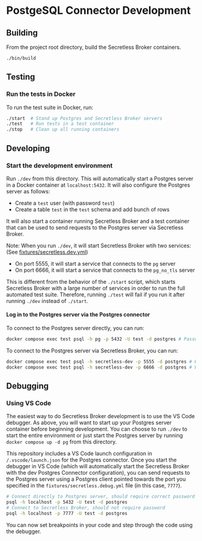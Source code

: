 # PostgeSQL Connector Development

## Building

From the project root directory, build the Secretless Broker containers.

```sh
./bin/build
```

## Testing

### Run the tests in Docker

To run the test suite in Docker, run:

```sh
./start  # Stand up Postgres and Secretless Broker servers
./test   # Run tests in a test container
./stop   # Clean up all running containers
```

## Developing

### Start the development environment

Run `./dev` from this directory. This will automatically start a Postgres server
in a Docker container at `localhost:5432`. It will
also configure the Postgres server as follows:

- Create a `test` user (with password `test`)
- Create a table `test` in the `test` schema and add bunch of rows

It will also start a container running Secretless Broker and a test container
that can be used to send requests to the Postgres server via Secretless Broker.

Note: When you run `./dev`, it will start Secretless Broker wtih two services:
(See [fixtures/secretless.dev.yml](fixtures/secretless.dev.yml))

- On port 5555, it will start a service that connects to the `pg` server
- On port 6666, it will start a service that connects to the `pg_no_tls` server

This is different from the behavior of the `./start` script, which starts Secretless Broker with
a large number of services in order to run the full automated test suite. Therefore,
running `./test` will fail if you run it after running `./dev` instead of `./start`.

#### Log in to the Postgres server via the Postgres connector

To connect to the Postgres server directly, you can run:

```sh
docker compose exec test psql -h pg -p 5432 -U test -d postgres # Password: "test"
```

To connect to the Postgres server via Secretless Broker, you can run:

```sh
docker compose exec test psql -h secretless-dev -p 5555 -d postgres # Will connect to the `pg` container
docker compose exec test psql -h secretless-dev -p 6666 -d postgres # Will connect to `pg_no_tls`
```

## Debugging

### Using VS Code

The easiest way to do Secretless Broker development is to use the VS Code
debugger. As above, you will want to start up your Postgres server container before
beginning development. You can choose to run `./dev` to start the entire environment
or just start the Postgres server by running `docker compose up -d pg` from this directory.

This repository includes a VS Code launch configuration in
`/.vscode/launch.json` for the Postgres connector. Once you start the debugger in
VS Code (which will automatically start the Secretless Broker with the dev Postgres
Connector configuration), you can send requests to the Postgres server using a
Postgres client pointed towards the port you specified in the
`fixtures/secretless.debug.yml` file (in this case, `7777`).

```sh
# Connect directly to Postgres server, should require correct password ("test").
psql -h localhost -p 5432 -U test -d postgres
# Connect to Secretless Broker, should not require password
psql -h localhost -p 7777 -U test -d postgres
```

You can now set breakpoints in your code and step through the code using the
debugger.

